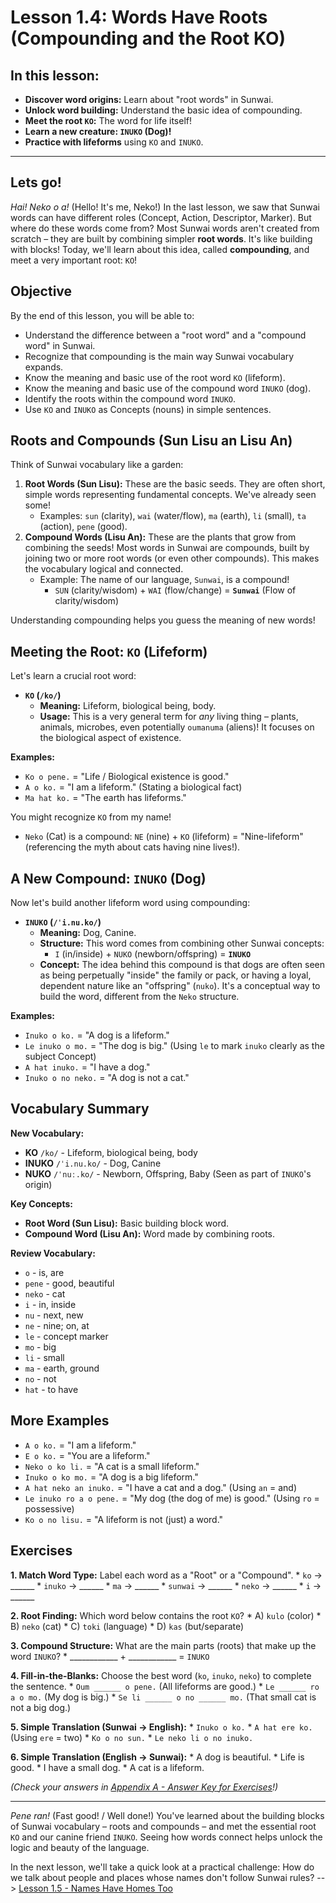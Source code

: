 
# Lesson 1.4: Words Have Roots (Compounding and the Root KO)

## In this lesson:

*   **Discover word origins:** Learn about "root words" in Sunwai.
*   **Unlock word building:** Understand the basic idea of compounding.
*   **Meet the root `KO`:** The word for life itself!
*   **Learn a new creature: `INUKO` (Dog)!**
*   **Practice with lifeforms** using `KO` and `INUKO`.

---
## Lets go!

*Hai! Neko o a!* (Hello! It's me, Neko!) In the last lesson, we saw that Sunwai words can have different roles (Concept, Action, Descriptor, Marker). But where do these words come from? Most Sunwai words aren't created from scratch – they are built by combining simpler **root words**. It's like building with blocks! Today, we'll learn about this idea, called **compounding**, and meet a very important root: `KO`!

## Objective

By the end of this lesson, you will be able to:

*   Understand the difference between a "root word" and a "compound word" in Sunwai.
*   Recognize that compounding is the main way Sunwai vocabulary expands.
*   Know the meaning and basic use of the root word `KO` (lifeform).
*   Know the meaning and basic use of the compound word `INUKO` (dog).
*   Identify the roots within the compound word `INUKO`.
*   Use `KO` and `INUKO` as Concepts (nouns) in simple sentences.

## Roots and Compounds (Sun Lisu an Lisu An)

Think of Sunwai vocabulary like a garden:

1.  **Root Words (Sun Lisu):** These are the basic seeds. They are often short, simple words representing fundamental concepts. We've already seen some!
    *   Examples: `sun` (clarity), `wai` (water/flow), `ma` (earth), `li` (small), `ta` (action), `pene` (good).
2.  **Compound Words (Lisu An):** These are the plants that grow from combining the seeds! Most words in Sunwai are compounds, built by joining two or more root words (or even other compounds). This makes the vocabulary logical and connected.
    *   Example: The name of our language, `Sunwai`, is a compound!
        *   `SUN` (clarity/wisdom) + `WAI` (flow/change) = **`Sunwai`** (Flow of clarity/wisdom)

Understanding compounding helps you guess the meaning of new words!

## Meeting the Root: `KO` (Lifeform)

Let's learn a crucial root word:

*   **`KO` (`/ko/`)**
    *   **Meaning:** Lifeform, biological being, body.
    *   **Usage:** This is a very general term for *any* living thing – plants, animals, microbes, even potentially `oumanuma` (aliens)! It focuses on the biological aspect of existence.

**Examples:**

*   `Ko o pene.` = "Life / Biological existence is good."
*   `A o ko.` = "I am a lifeform." (Stating a biological fact)
*   `Ma hat ko.` = "The earth has lifeforms."

You might recognize `KO` from my name!

*   `Neko` (Cat) is a compound: `NE` (nine) + `KO` (lifeform) = "Nine-lifeform" (referencing the myth about cats having nine lives!).

## A New Compound: `INUKO` (Dog)

Now let's build another lifeform word using compounding:

*   **`INUKO` (`/ˈi.nu.ko/`)**
    *   **Meaning:** Dog, Canine.
    *   **Structure:** This word comes from combining other Sunwai concepts:
        *   `I` (in/inside) + `NUKO` (newborn/offspring) = **`INUKO`**
    *   **Concept:** The idea behind this compound is that dogs are often seen as being perpetually "inside" the family or pack, or having a loyal, dependent nature like an "offspring" (`nuko`). It's a conceptual way to build the word, different from the `Neko` structure.

**Examples:**

*   `Inuko o ko.` = "A dog is a lifeform."
*   `Le inuko o mo.` = "The dog is big." (Using `le` to mark `inuko` clearly as the subject Concept)
*   `A hat inuko.` = "I have a dog."
*   `Inuko o no neko.` = "A dog is not a cat."

## Vocabulary Summary

**New Vocabulary:**

*   **KO** `/ko/` - Lifeform, biological being, body
*   **INUKO** `/ˈi.nu.ko/` - Dog, Canine
*   **NUKO** `/ˈnuː.ko/` - Newborn, Offspring, Baby (Seen as part of `INUKO`'s origin)

**Key Concepts:**

*   **Root Word (Sun Lisu):** Basic building block word.
*   **Compound Word (Lisu An):** Word made by combining roots.

**Review Vocabulary:**

*   `o` - is, are
*   `pene` - good, beautiful
*   `neko` - cat
*   `i` - in, inside
*   `nu` - next, new
*   `ne` - nine; on, at
*   `le` - concept marker
*   `mo` - big
*   `li` - small
*   `ma` - earth, ground
*   `no` - not
*   `hat` - to have

## More Examples

*   `A o ko.` = "I am a lifeform."
*   `E o ko.` = "You are a lifeform."
*   `Neko o ko li.` = "A cat is a small lifeform."
*   `Inuko o ko mo.` = "A dog is a big lifeform."
*   `A hat neko an inuko.` = "I have a cat and a dog." (Using `an` = and)
*   `Le inuko ro a o pene.` = "My dog (the dog of me) is good." (Using `ro` = possessive)
*   `Ko o no lisu.` = "A lifeform is not (just) a word."

## Exercises

**1. Match Word Type:** Label each word as a "Root" or a "Compound".
    *   `ko` -> ______
    *   `inuko` -> ______
    *   `ma` -> ______
    *   `sunwai` -> ______
    *   `neko` -> ______
    *   `i` -> ______

**2. Root Finding:** Which word below contains the root `KO`?
    *   A) `kulo` (color)
    *   B) `neko` (cat)
    *   C) `toki` (language)
    *   D) `kas` (but/separate)

**3. Compound Structure:** What are the main parts (roots) that make up the word `INUKO`?
    *   ____________ + ____________ = `INUKO`

**4. Fill-in-the-Blanks:** Choose the best word (`ko`, `inuko`, `neko`) to complete the sentence.
    *   `Oum ______ o pene.` (All lifeforms are good.)
    *   `Le ______ ro a o mo.` (My dog is big.)
    *   `Se li ______ o no ______ mo.` (That small cat is not a big dog.)

**5. Simple Translation (Sunwai -> English):**
    *   `Inuko o ko.`
    *   `A hat ere ko.` (Using `ere` = two)
    *   `Ko o no sun.`
    *   `Le neko li o no inuko.`

**6. Simple Translation (English -> Sunwai):**
    *   A dog is beautiful.
    *   Life is good.
    *   I have a small dog.
    *   A cat is a lifeform.

*(Check your answers in [Appendix A - Answer Key for Exercises](../Appendices/Appendix%20A%20-%20Answer%20Key%20for%20Exercises.md)!)*

---

*Pene ran!* (Fast good! / Well done!) You've learned about the building blocks of Sunwai vocabulary – roots and compounds – and met the essential root `KO` and our canine friend `INUKO`. Seeing how words connect helps unlock the logic and beauty of the language.

In the next lesson, we'll take a quick look at a practical challenge: How do we talk about people and places whose names don't follow Sunwai rules? --> [Lesson 1.5 - Names Have Homes Too](Lesson%201.5%20-%20Names%20Have%20Homes%20Too)